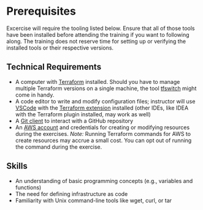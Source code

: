 # Prerequisites

Excercise will require the tooling listed below. Ensure that all of those tools have been installed before attending the training if you want to following along. The training does not reserve time for setting up or verifying the installed tools or their respective versions.

## Technical Requirements

* A computer with [Terraform](https://www.terraform.io/downloads) installed. Should you have to manage multiple Terraform versions on a single machine, the tool [tfswitch](https://tfswitch.warrensbox.com/) might come in handy.
* A code editor to write and modify configuration files; instructor will use [VSCode](https://code.visualstudio.com/download) with the [Terraform extension](https://marketplace.visualstudio.com/items?itemName=HashiCorp.terraform) installed (other IDEs, like IDEA with the Terraform plugin installed, may work as well)
* A [Git client](https://git-scm.com/downloads) to interact with a GitHub repository
* An [AWS account](https://aws.amazon.com/) and credentials for creating or modifying resources during the exercises. _Note:_ Running Terraform commands for AWS to create resources may accrue a small cost. You can opt out of running the command during the exercise.

## Skills

* An understanding of basic programming concepts (e.g., variables and functions)
* The need for defining infrastructure as code
* Familiarity with Unix command-line tools like wget, curl, or tar
